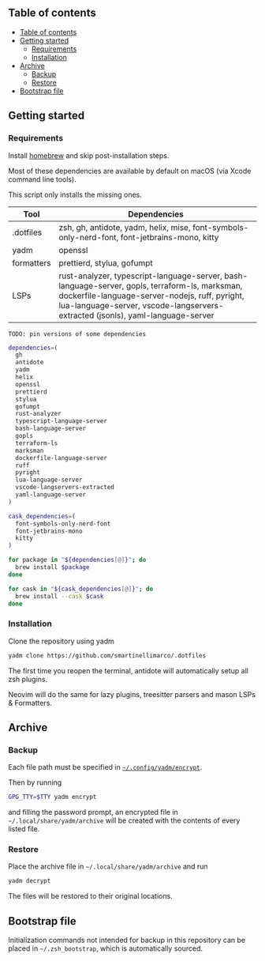 ## Table of contents

<!--toc:start-->
- [Table of contents](#table-of-contents)
- [Getting started](#getting-started)
  - [Requirements](#requirements)
  - [Installation](#installation)
- [Archive](#archive)
  - [Backup](#backup)
  - [Restore](#restore)
- [Bootstrap file](#bootstrap-file)
<!--toc:end-->

## Getting started

### Requirements

Install [homebrew](https://brew.sh/) and skip post-installation steps.

Most of these dependencies are available by default on macOS (via Xcode command line tools).

This script only installs the missing ones.

| Tool | Dependencies |
|------|--------------|
| .dotfiles | zsh, gh, antidote, yadm, helix, mise, font-symbols-only-nerd-font, font-jetbrains-mono, kitty |
| yadm | openssl |
| formatters | prettierd, stylua, gofumpt |
| LSPs | rust-analyzer, typescript-language-server, bash-language-server, gopls, terraform-ls, marksman, dockerfile-language-server-nodejs, ruff, pyright, lua-language-server, vscode-langservers-extracted (jsonls), yaml-language-server |

```
TODO: pin versions of some dependencies
```

```zsh
dependencies=(
  gh
  antidote
  yadm
  helix
  openssl
  prettierd
  stylua
  gofumpt
  rust-analyzer
  typescript-language-server
  bash-language-server
  gopls
  terraform-ls
  marksman
  dockerfile-language-server
  ruff
  pyright
  lua-language-server
  vscode-langservers-extracted
  yaml-language-server
)

cask_dependencies=(
  font-symbols-only-nerd-font
  font-jetbrains-mono
  kitty
)

for package in "${dependencies[@]}"; do
  brew install $package
done

for cask in "${cask_dependencies[@]}"; do
  brew install --cask $cask
done
```

### Installation

Clone the repository using yadm
```zsh
yadm clone https://github.com/smartinellimarco/.dotfiles
```

The first time you reopen the terminal, antidote will automatically setup all zsh plugins.

Neovim will do the same for lazy plugins, treesitter parsers and mason LSPs & Formatters.

## Archive 

### Backup

Each file path must be specified in [`~/.config/yadm/encrypt`](https://github.com/smartinellimarco/.dotfiles/blob/master/.config/yadm/encrypt).

Then by running
```zsh
GPG_TTY=$TTY yadm encrypt
```
and filling the password prompt, an encrypted file in `~/.local/share/yadm/archive` will be created with the contents of every listed file.

### Restore

Place the archive file in `~/.local/share/yadm/archive` and run
```zsh
yadm decrypt
```
The files will be restored to their original locations.

## Bootstrap file

Initialization commands not intended for backup in this repository can be placed in `~/.zsh_bootstrap`, which is automatically sourced.
